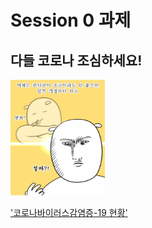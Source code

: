 # Session 0 과제

## 다들 코로나 조심하세요!

<img src="./src/img/rational_doubt.PNG" width="30%">

['코로나바이러스감염증-19 현황'](http://ncov.mohw.go.kr/)
